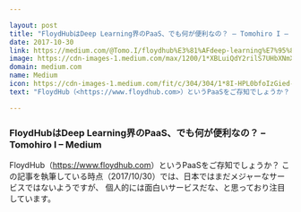```yaml
---

layout: post
title: "FloydHubはDeep Learning界のPaaS、でも何が便利なの？ – Tomohiro I – Medium"
date: 2017-10-30
link: https://medium.com/@Tomo.I/floydhub%E3%81%AFdeep-learning%E7%95%8C%E3%81%AEpaas-%E3%81%A7%E3%82%82%E4%BD%95%E3%81%8C%E4%BE%BF%E5%88%A9%E3%81%AA%E3%81%AE-4797cbc6bd04?source=rss------machine_learning-5
image: https://cdn-images-1.medium.com/max/1200/1*XBLuiQdY2rilS7UHbXNmXQ.png
domain: medium.com
name: Medium
icon: https://cdn-images-1.medium.com/fit/c/304/304/1*8I-HPL0bfoIzGied-dzOvA.png
text: "FloydHub（<https://www.floydhub.com>）というPaaSをご存知でしょうか？ この記事を執筆している時点（2017/10/30）では、日本ではまだメジャーなサービスではないようですが、 個人的には面白いサービスだな、と思っており注目しています。"

---
```


### FloydHubはDeep Learning界のPaaS、でも何が便利なの？ – Tomohiro I – Medium

FloydHub（<https://www.floydhub.com>）というPaaSをご存知でしょうか？ この記事を執筆している時点（2017/10/30）では、日本ではまだメジャーなサービスではないようですが、 個人的には面白いサービスだな、と思っており注目しています。